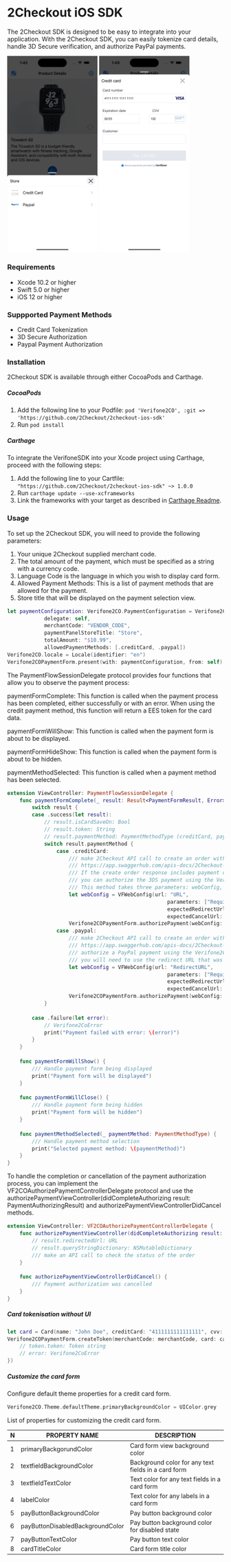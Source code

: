 # 2Checkout iOS SDK

The 2Checkout SDK is designed to be easy to integrate into your application. With the 2Checkout SDK, you can easily tokenize card details, handle 3D Secure verification, and authorize PayPal payments.

<img width="210" src="screens/1.png" />  <img width="210" src="screens/2.png" />   

### Requirements

- Xcode 10.2 or higher
- Swift 5.0 or higher
- iOS 12 or higher

### Suppported Payment Methods

- Credit Card Tokenization
- 3D Secure Authorization
- Paypal Payment Authorization

### Installation

2Checkout SDK is available through either CocoaPods and Carthage.

##### CocoaPods

1. Add the following line to your Podfile: `pod 'Verifone2CO', :git => 'https://github.com/2Checkout/2checkout-ios-sdk'`
2. Run `pod install`

##### Carthage

To integrate the VerifoneSDK into your Xcode project using Carthage, proceed with the following steps:

1. Add the following line to your Cartfile: `"https://github.com/2Checkout/2checkout-ios-sdk" ~> 1.0.0`
2. Run `carthage update --use-xcframeworks`
3. Link the frameworks with your target as described in [Carthage Readme](https://github.com/Carthage/Carthage#adding-frameworks-to-an-application).


### Usage

To set up the 2Checkout SDK, you will need to provide the following parameters:

1. Your unique 2Checkout supplied merchant code.
2. The total amount of the payment, which must be specified as a string with a currency code.
3. Language Code is the language in which you wish to display card form.
4. Allowed Payment Methods: This is a list of payment methods that are allowed for the payment.
5. Store title that will be displayed on the payment selection view.

```swift
let paymentConfiguration: Verifone2CO.PaymentConfiguration = Verifone2CO.PaymentConfiguration(
            delegate: self,
            merchantCode: "VENDOR_CODE",
            paymentPanelStoreTitle: "Store",
            totalAmount: "$10.99",
            allowedPaymentMethods: [.creditCard, .paypal])
Verifone2CO.locale = Locale(identifier: "en")
Verifone2COPaymentForm.present(with: paymentConfiguration, from: self)
```

The PaymentFlowSessionDelegate protocol provides four functions that allow you to observe the payment process:

paymentFormComplete: This function is called when the payment process has been completed, either successfully or with an error. When using the credit payment method, this function will return a EES token for the card data.

paymentFormWillShow: This function is called when the payment form is about to be displayed.

paymentFormHideShow: This function is called when the payment form is about to be hidden.

paymentMethodSelected: This function is called when a payment method has been selected.

```swift
extension ViewController: PaymentFlowSessionDelegate {
    func paymentFormComplete(_ result: Result<PaymentFormResult, Error>) {
        switch result {
        case .success(let result):
            // result.isCardSaveOn: Bool
            // result.token: String
            // result.paymentMethod: PaymentMethodType (creditCard, paypal)
            switch result.paymentMethod {
                case .creditCard:
                    /// make 2Checkout API call to create an order with the received token
                    /// https://app.swaggerhub.com/apis-docs/2Checkout-API/api-rest_documentation/6.0#/Order/post_orders_
                    /// If the create order response includes payment details with the "Authorize3DS" field, 
                    /// you can authorize the 3DS payment using the Verifone2COPaymentForm.authorizePayment method. 
                    /// This method takes three parameters: webConfig, delegate, and from.
                    let webConfig = VFWebConfig(url: "URL",
                                                    parameters: ["Required parameters"],
                                                    expectedRedirectUrl: ["expectedReturnURL"],
                                                    expectedCancelUrl: ["expectedCancelURL"])
                    Verifone2COPaymentForm.authorizePayment(webConfig: webConfig, delegate: self, from: self)
                case .paypal:
                    /// make 2Checkout API call to create an order with type Paypal
                    /// https://app.swaggerhub.com/apis-docs/2Checkout-API/api-rest_documentation/6.0#/Order/post_orders_
                    /// authorize a PayPal payment using the Verifone2COPaymentForm.authorizePayment method, 
                    /// you will need to use the redirect URL that was returned in the create order response.
                    let webConfig = VFWebConfig(url: "RedirectURL",
                                                    parameters: ["Required parameters"],
                                                    expectedRedirectUrl: ["expectedReturnURL"],
                                                    expectedCancelUrl: ["expectedCancelURL"])
                    Verifone2COPaymentForm.authorizePayment(webConfig: webConfig, delegate: self, from: self)
            }
            
        case .failure(let error):
            // Verifone2CoError
            print("Payment failed with error: \(error)")
        }
    }

    func paymentFormWillShow() {
        /// Handle payment form being displayed
        print("Payment form will be displayed")
    }
    
    func paymentFormWillClose() {
        /// Handle payment form being hidden
        print("Payment form will be hidden")
    }

    func paymentMethodSelected(_ paymentMethod: PaymentMethodType) {
        /// Handle payment method selection
        print("Selected payment method: \(paymentMethod)")
    }
}
```

To handle the completion or cancellation of the payment authorization process, you can implement the VF2COAuthorizePaymentControllerDelegate protocol and use the authorizePaymentViewController(didCompleteAuthorizing result: PaymentAuthorizingResult) and authorizePaymentViewControllerDidCancel methods.

```swift
extension ViewController: VF2COAuthorizePaymentControllerDelegate {
    func authorizePaymentViewController(didCompleteAuthorizing result: PaymentAuthorizingResult) {
        // result.redirectedUrl: URL
        // result.queryStringDictionary: NSMutableDictionary
        /// make an API call to check the status of the order
    }

    func authorizePaymentViewControllerDidCancel() {
        /// Payment authorization was cancelled 
    }
}
```

##### Card tokenisation without UI

```swift
let card = Card(name: "John Doe", creditCard: "4111111111111111", cvv: "123", expirationDate: "02/28")
Verifone2COPaymentForm.createToken(merchantCode: merchantCode, card: card, completion: { token, error in
    // token.token: Token string
    // error: Verifone2CoError
})
```

##### Customize the card form

Configure default theme properties for a credit card form.

```swift 
Verifone2CO.Theme.defaultTheme.primaryBackgroundColor = UIColor.grey
```

List of properties for customizing the credit card form.

N | PROPERTY NAME | DESCRIPTION  
| --- | --- | --- |  
1 | primaryBackgorundColor | Card form view background color |
2 | textfieldBackgroundColor | Background color for any text fields in a card form |
3 | textfieldTextColor | Text color for any text fields in a card form |
4 | labelColor | Text color for any labels in a card form |
5 | payButtonBackgroundColor | Pay button background color |
6 | payButtonDisabledBackgroundColor | Pay button background color for disabled state |
7 | payButtonTextColor | Pay button text color |
8 | cardTitleColor | Card form title color |
